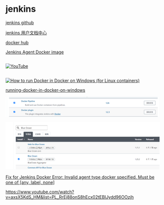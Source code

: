 # jenkins

[jenkins github](https://github.com/jenkinsci/docker/blob/master/README.md)

[jenkins 用户文档中心](https://www.jenkins.io/zh/doc/book/pipeline/)

[docker hub](https://hub.docker.com/r/jenkins/jenkins/tags)


[Jenkins Agent Docker image](https://github.com/jenkinsci/docker-agent)


## 
[![YouTube](http://img.youtube.com/vi/YOUTUBE_VIDEO_ID_HERE/0.jpg)](http://www.youtube.com/watch?v=YOUTUBE_VIDEO_ID_HERE "Video Title")

## 
[![How to run Docker in Docker on Windows (for Linux containers)](http://img.youtube.com/vi/sUy9C1bY3gQ/0.jpg)](https://www.youtube.com/watch?v=sUy9C1bY3gQ "Video Title")


[running-docker-in-docker-on-windows](https://tomgregory.com/running-docker-in-docker-on-windows/)


![](.README_images/0a3a4785.png)


![](.README_images/a52725fb.png)


[Fix for Jenkins Docker Error: Invalid agent type docker specified. Must be one of [any, label, none]](https://www.youtube.com/watch?v=m5IFbG07V-c)


https://www.youtube.com/watch?v=axsX5KdS_HM&list=PL_RrEj88onS8hEcx02tEBIJydd96OOzjh